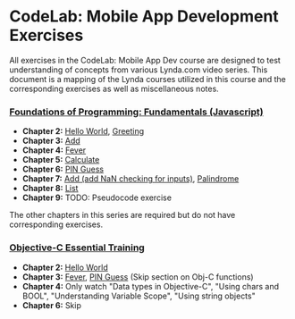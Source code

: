 # CodeLab: Mobile App Development Exercises
All exercises in the CodeLab: Mobile App Dev course are designed to test understanding of concepts from various Lynda.com video series. This document is a mapping of the Lynda courses utilized in this course and the corresponding exercises as well as miscellaneous notes.

### [Foundations of Programming: Fundamentals (Javascript)](http://www.lynda.com/JavaScript-tutorials/Foundations-of-Programming-Fundamentals/83603-2.html)
* **Chapter 2:** [Hello World](https://github.com/wvu-ric/cl-mobile-js-hello), [Greeting](https://github.com/wvu-ric/cl-mobile-js-greeting)
* **Chapter 3:** [Add](https://github.com/wvu-ric/cl-mobile-js-add)
* **Chapter 4:** [Fever](https://github.com/wvu-ric/cl-mobile-js-fever)
* **Chapter 5:** [Calculate](https://github.com/wvu-ric/cl-mobile-js-calculate)
* **Chapter 6:** [PIN Guess](https://github.com/wvu-ric/cl-mobile-js-pinguess)
* **Chapter 7:** [Add (add NaN checking for inputs)](https://github.com/wvu-ric/cl-mobile-js-add), [Palindrome](https://github.com/wvu-ric/cl-mobile-js-palindrome)
* **Chapter 8:** [List](https://github.com/wvu-ric/cl-mobile-js-list)
* **Chapter 9:** TODO: Pseudocode exercise

The other chapters in this series are required but do not have corresponding exercises.

### [Objective-C Essential Training](http://www.lynda.com/Objective-C-tutorials/Objective-C-Essential-Training/143328-2.html)
* **Chapter 2:** [Hello World](https://github.com/wvu-ric/cl-mobile-objc-hello)
* **Chapter 3:** [Fever](https://github.com/wvu-ric/cl-mobile-objc-fever), [PIN Guess](https://github.com/wvu-ric/cl-mobile-objc-pinguess) (Skip section on Obj-C functions)
* **Chapter 4:** Only watch "Data types in Objective-C", "Using chars and BOOL", "Understanding Variable Scope", "Using string objects"
* **Chapter 6:** Skip
